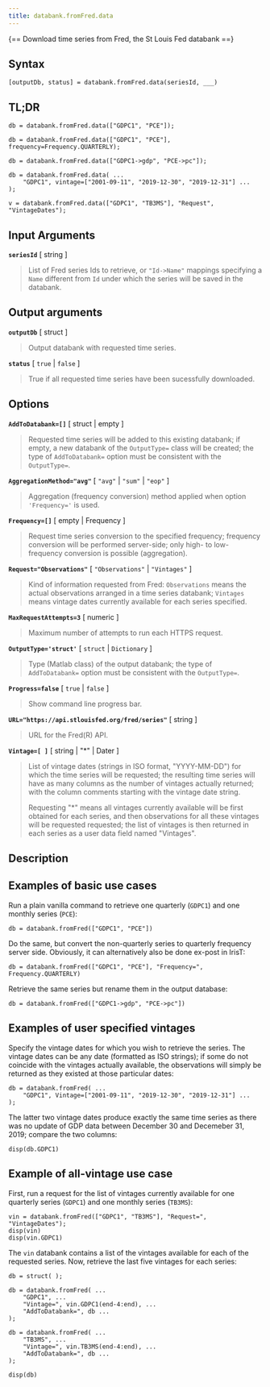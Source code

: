 ```yaml
---
title: databank.fromFred.data
---
```


{== Download time series from Fred, the St Louis Fed databank ==}


## Syntax

    [outputDb, status] = databank.fromFred.data(seriesId, ___)


## TL;DR

    db = databank.fromFred.data(["GDPC1", "PCE"]);

    db = databank.fromFred.data(["GDPC1", "PCE"], frequency=Frequency.QUARTERLY);

    db = databank.fromFred.data(["GDPC1->gdp", "PCE->pc"]);

    db = databank.fromFred.data( ...
        "GDPC1", vintage=["2001-09-11", "2019-12-30", "2019-12-31"] ...
    );

    v = databank.fromFred.data(["GDPC1", "TB3MS"], "Request", "VintageDates");


## Input Arguments

__`seriesId`__ [ string ]
> 
> List of Fred series Ids to retrieve, or `"Id->Name"` mappings
> specifying a `Name` different from `Id` under which the series will
> be saved in the databank.
> 

## Output arguments

__`outputDb`__ [ struct ]
> 
> Output databank with requested time series.
> 

__`status`__ [ `true` | `false` ]
> 
> True if all requested time series have been sucessfully downloaded.
> 

## Options

__`AddToDatabank=[]`__ [ struct | empty ]  
> 
> Requested time series will be added to this existing databank; if
> empty, a new databank of the `OutputType=` class will be created; the
> type of `AddToDatabank=` option must be consistent with the
> `OutputType=`.
> 

__`AggregationMethod="avg"`__ [ `"avg"` | `"sum"` | `"eop"` ]
> 
> Aggregation (frequency conversion) method applied when option
> `'Frequency='` is used.
> 

__`Frequency=[]`__ [ empty | Frequency ]
> 
> Request time series conversion to the specified frequency; frequency
> conversion will be performed server-side; only high- to low-frequency
> conversion is possible (aggregation).
> 

__`Request="Observations"`__ [ `"Observations"` | `"Vintages"` ]
> 
> Kind of information requested from Fred: `Observations` means the
> actual observations arranged in a time series databank; `Vintages`
> means vintage dates currently available for each series specified.
> 

__`MaxRequestAttempts=3`__ [ numeric ]
> 
> Maximum number of attempts to run each HTTPS request.
> 

__`OutputType='struct'`__ [ `struct` | `Dictionary` ]
> 
> Type (Matlab class) of the output databank; the type of
> `AddToDatabank=` option must be consistent with the `OutputType=`.
> 

__`Progress=false`__ [ `true` | `false` ]
> 
> Show command line progress bar.
> 

__`URL="https://api.stlouisfed.org/fred/series"`__ [ string ]
> 
> URL for the Fred(R) API.
> 

__`Vintage=[ ]`__ [ string | "*" | Dater ]
> 
> List of vintage dates (strings in ISO format, "YYYY-MM-DD") for which
> the time series will be requested; the resulting time series will
> have as many columns as the number of vintages actually returned;
> with the column comments starting with the vintage date string. 
> 
> Requesting "*" means all vintages currently available will be first
> obtained for each series, and then observations for all these
> vintages will be requested requested; the list of vintages is
> then returned in each series as a user data field named
> "Vintages".
> 

## Description



## Examples of basic use cases

Run a plain vanilla command to retrieve one quarterly (`GDPC1`) and one
monthly series (`PCE`):

    db = databank.fromFred(["GDPC1", "PCE"])


Do the same, but convert the non-quarterly series to quarterly frequency
server side. Obviously, it can alternatively also be done ex-post in
IrisT:

    db = databank.fromFred(["GDPC1", "PCE"], "Frequency=", Frequency.QUARTERLY)


Retrieve the same series but rename them in the output database:

    db = databank.fromFred(["GDPC1->gdp", "PCE->pc"])



## Examples of user specified vintages

Specify the vintage dates for which you wish to retrieve the series. The
vintage dates can be any date (formatted as ISO strings); if some do not
coincide with the vintages actually available, the observations will
simply be returned as they existed at those particular dates:

    db = databank.fromFred( ...
        "GDPC1", Vintage=["2001-09-11", "2019-12-30", "2019-12-31"] ...
    );


The latter two vintage dates produce exactly the same time series as there was
no update of GDP data between December 30 and Decemeber 31, 2019;
compare the two columns:

    disp(db.GDPC1)


## Example of all-vintage use case

First, run a request for the list of vintages currently available for one
quarterly series (`GDPC1`) and one monthly series (`TB3MS`):

    vin = databank.fromFred(["GDPC1", "TB3MS"], "Request=", "VintageDates");
    disp(vin) 
    disp(vin.GDPC1)


The `vin` databank contains a list of the vintages available for each of
the requested series. Now, retrieve the last five vintages for each
series:

    db = struct( );

    db = databank.fromFred( ...
        "GDPC1", ...
        "Vintage=", vin.GDPC1(end-4:end), ...
        "AddToDatabank=", db ...
    );

    db = databank.fromFred( ...
        "TB3MS", ...
        "Vintage=", vin.TB3MS(end-4:end), ...
        "AddToDatabank=", db ...
    );

    disp(db)


